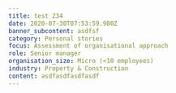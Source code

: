 ```yaml
---
title: test 234
date: 2020-07-30T07:53:59.980Z
banner_subcontent: asdfsf
category: Personal stories
focus: Assessment of organisational approach
role: Senior manager
organisation_size: Micro (<10 employees)
industry: Property & Construction
content: asdfasdfasdfasdf
---
```


